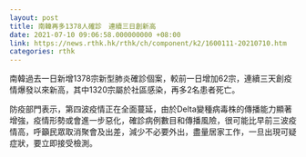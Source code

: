 ```yaml
---
layout: post
title: 南韓再多1378人確診　連續三日創新高
date: 2021-07-10 09:06:58.000000000 +08:00
link: https://news.rthk.hk/rthk/ch/component/k2/1600111-20210710.htm
categories: rthk
---
```


南韓過去一日新增1378宗新型肺炎確診個案，較前一日增加62宗，連續三天創疫情爆發以來新高，其中1320宗屬於社區感染，再多2名患者死亡。

防疫部門表示，第四波疫情正在全面蔓延，由於Delta變種病毒株的傳播能力顯著增強，疫情形勢或會進一步惡化，確診病例數目和傳播風險，很可能比早前三波疫情高，呼籲民眾取消聚會及出差，減少不必要外出，盡量居家工作，一旦出現可疑症狀，要立即接受檢測。

